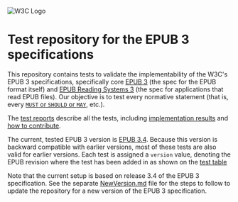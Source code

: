 ![W3C Logo](https://www.w3.org/Icons/w3c_home)

# Test repository for the EPUB 3 specifications

This repository contains tests to validate the implementability of the W3C's EPUB 3 specifications, specifically core
[EPUB 3](https://www.w3.org/TR/epub/) (the spec for the EPUB format itself) and
[EPUB Reading Systems 3](https://www.w3.org/TR/epub-rs/) (the spec for applications that read EPUB files). Our
objective is to test every normative statement (that is, every
[`MUST` or `SHOULD` or `MAY`](https://datatracker.ietf.org/doc/html/bcp14), etc.).

The [test reports](https://w3c.github.io/epub-tests/) describe all the tests, including
[implementation results](https://w3c.github.io/epub-tests/results) and
[how to contribute](https://w3c.github.io/epub-tests/contributing).

The current, tested EPUB 3 version is [EPUB 3.4](https://www.w3.org/TR/epub-overview-34). Because this version is backward compatible with earlier versions, most of these tests are also valid for earlier versions. Each test is assigned a `version` value, denoting the EPUB revision where the test has been added in as shown on the [test table](https://w3c.github.io/epub-tests/)

Note that the current setup is based on release 3.4 of the EPUB 3 specification. See the separate [NewVersion.md](generate/NewVersion.md) file for the steps to follow to update the repository for a new version of the EPUB 3 specification.
